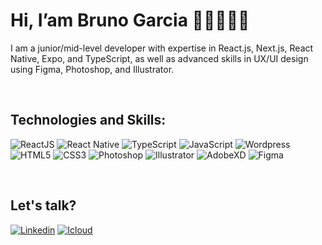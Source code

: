 # Hi, I’am Bruno Garcia 🙋🏼‍♂️👋🏻

I am a junior/mid-level developer with expertise in React.js, Next.js, React Native, Expo, and TypeScript, as well as advanced skills in UX/UI design using Figma, Photoshop, and Illustrator.

<br />

## Technologies and Skills:

![ReactJS](https://img.shields.io/badge/-ReactJS-1572B6?C&style=for-the-badge&logo=react&logoColor=white) ![React Native](https://img.shields.io/badge/-Reactnative-1572B6?C&style=for-the-badge&logo=react&logoColor=white) ![TypeScript](https://img.shields.io/badge/-TypeScript-1572B6?C&style=for-the-badge&logo=typescript&logoColor=white) ![JavaScript](https://img.shields.io/badge/-JavaScript-yellow?C&style=for-the-badge&logo=JavaScript&logoColor=white) ![Wordpress](https://img.shields.io/badge/-Wordpress-22769B?C&style=for-the-badge&logo=wordpress&logoColor=white)
![HTML5](https://img.shields.io/badge/-HTML5-E34F26?C&style=for-the-badge&logo=html5&logoColor=white) ![CSS3](https://img.shields.io/badge/-CSS3-1572B6?C&style=for-the-badge&logo=css3&logoColor=white) ![Photoshop](https://img.shields.io/badge/-Photoshop-363F5F?C&style=for-the-badge&logo=adobephotoshop&logoColor=white) ![Illustrator](https://img.shields.io/badge/-Illustrator-363F5F?C&style=for-the-badge&logo=adobeillustrator&logoColor=white) ![AdobeXD](https://img.shields.io/badge/-AdobeXD-363F5F?C&style=for-the-badge&logo=adobexd&logoColor=white) ![Figma](https://img.shields.io/badge/-Figma-363F5F?C&style=for-the-badge&logo=figma&logoColor=white)

<br />

## Let's talk?

[![Linkedin](https://img.shields.io/badge/-Linkedin-1572B6?style=for-the-badge&logo=linkedin&logoColor=white&link=https://www.linkedin.com/in/brunowilliang/)](https://www.linkedin.com/in/brunowilliang/) [![Icloud](https://img.shields.io/badge/-Email-1572B6?style=for-the-badge&logo=Gmail&logoColor=white&link=mailto:brunowilliang@icloud.com)](mailto:brunowilliang@icloud.com)

